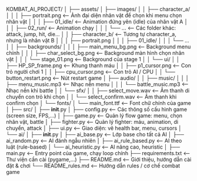 KOMBAT_AI_PROJECT/
│
├── assets/
│   ├── images/
│   │   ├── character_a/
│   │   │   ├── portrait.png          <-- Ảnh đại diện nhân vật để chọn khi menu chọn nhân vật
│   │   │   ├── 01_idle/              <-- Animation đứng yên (idle) của nhân vật A
│   │   │   ├── 02_run/               <-- Animation chạy
│   │   │   └── ...                   <-- Các folder khác: attack, jump, hit, die…
│   │   ├── character_b/              <-- Tương tự character_a, nhưng là nhân vật B
│   │   │   ├── portrait.png
│   │   │   ├── 01_idle/
│   │   │   └── ...
│   │   ├── backgrounds/
│   │   │   ├── main_menu_bg.png      <-- Background menu chính
│   │   │   ├── char_select_bg.png    <-- Background màn hình chọn nhân vật
│   │   │   └── stage_01.png          <-- Background của stage 1
│   │   └── ui/
│   │       ├── HP_SP_frame.png  <-- Khung thanh máu
│   │       ├── p1_cursor.png         <-- Con trỏ người chơi 1
│   │       ├── cpu_cursor.png        <-- Con trỏ AI / CPU
│   │       └── button_restart.png    <-- Nút restart game
│   ├── audio/
│   │   ├── music/
│   │   │   ├── menu_music.mp3        <-- Nhạc nền menu
│   │   │   └── battle_music.mp3      <-- Nhạc nền khi battle
│   │   └── sfx/
│   │       ├── select_move.wav       <-- Âm thanh di chuyển con trỏ khi chọn
│   │       └── select_confirm.wav    <-- Âm thanh khi confirm chọn
│   └── fonts/
│       └── main_font.ttf             <-- Font chữ chính của game
│
├── src/
│   ├── __init__.py
│   ├── config.py                     <-- Các thông số cấu hình game (screen size, FPS,…)
│   ├── game.py                       <-- Quản lý flow game: menu, chọn nhân vật, battle
│   ├── fighter.py                    <-- Quản lý fighter: máu, animation, di chuyển, attack
│   ├── ui.py                         <-- Giao diện: vẽ health bar, menu, cursors
│   └── ai/
│       ├── __init__.py
│       ├── ai_base.py                <-- Lớp base cho tất cả AI
│       ├── ai_random.py              <-- AI đánh ngẫu nhiên
│       ├── ai_rule_based.py          <-- AI theo luật (rule-based)
│       └── ai_heuristic.py           <-- AI nâng cao, heuristic
│
├── main.py                           <-- Entry point của game, chạy loop chính
├── requirements.txt                  <-- Thư viện cần cài (pygame,…)
├── README.md                          <-- Giới thiệu, hướng dẫn cài đặt & chơi
└── README_rules.md                    <-- Hướng dẫn rules / cơ chế combat game